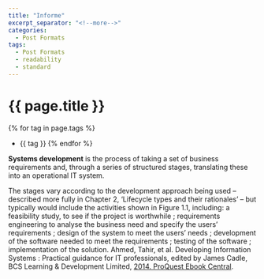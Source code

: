 ```yaml
---
title: "Informe"
excerpt_separator: "<!--more-->"
categories:
  - Post Formats
tags:
  - Post Formats
  - readability
  - standard
---
```


# {{ page.title }}

{% for tag in page.tags %}
- {{ tag }}
{% endfor %}

**Systems development** is the process of taking a set of business requirements and, through a series of structured stages, translating these into an operational IT system. 

The stages vary according to the development approach being used – described more fully in Chapter 2, ‘Lifecycle types and their rationales’ – but typically would include the activities shown in Figure 1.1, including: a feasibility study, to see if the project is worthwhile ; requirements engineering to analyse the business need and specify the users’ requirements ; design of the system to meet the users’ needs ; development of the software needed to meet the requirements ; testing of the software ; implementation of the solution.
Ahmed, Tahir, et al. Developing Information Systems : Practical guidance for IT professionals, edited by James Cadle, BCS Learning & Development Limited, [2014. ProQuest Ebook Central](http://ebookcentral.proquest.com/lib/bull-ebooks/detail.action?docID=1713962).

